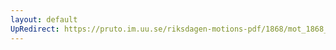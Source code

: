 ```yaml
---
layout: default
UpRedirect: https://pruto.im.uu.se/riksdagen-motions-pdf/1868/mot_1868__ak__301/mot_1868__ak__301-001.pdf
---
```

